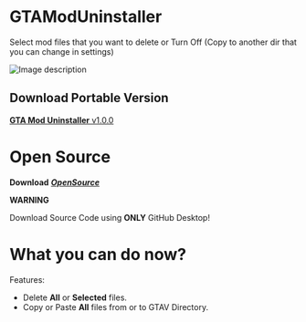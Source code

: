 # GTAModUninstaller
Select mod files that you want to delete or Turn Off (Copy to another dir that you can change in settings)

  ![Image description](https://i.gyazo.com/edc6c724de6e29a829f4f0d59df05d32.png)

## Download Portable Version
[**GTA Mod Uninstaller** v1.0.0](https://github.com/hesa656/GTAModUninstaller/releases/tag/1.0.0)
# Open Source
**Download** [**_OpenSource_**](https://github.com/hesa656/GTAModUninstaller)

**WARNING**

Download Source Code using **ONLY** GitHub Desktop!

# What you can do now?
Features:
- Delete **All** or **Selected** files.
- Copy or Paste **All** files from or to GTAV Directory.
